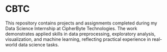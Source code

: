 # CBTC
This repository contains projects and assignments completed during my Data Science Internship at CipherByte Technologies. The work demonstrates applied skills in data preprocessing, exploratory analysis, visualization, and machine learning, reflecting practical experience in real-world data science tasks.
